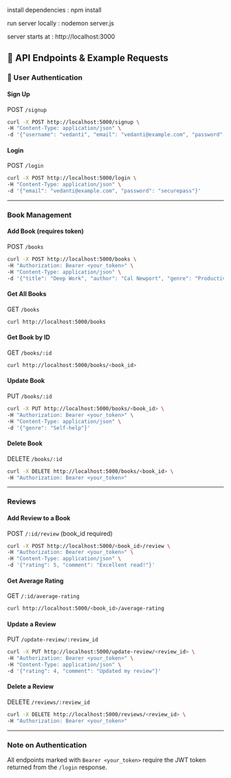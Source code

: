 install dependencies :
npm install

run server locally :
nodemon server.js

server starts at : http://localhost:3000

## 🧪 API Endpoints & Example Requests

### 📘 User Authentication

#### Sign Up

POST `/signup`

```bash
curl -X POST http://localhost:5000/signup \
-H "Content-Type: application/json" \
-d '{"username": "vedanti", "email": "vedanti@example.com", "password": "securepass"}'
```

#### Login

POST `/login`

```bash
curl -X POST http://localhost:5000/login \
-H "Content-Type: application/json" \
-d '{"email": "vedanti@example.com", "password": "securepass"}'
```

---

### Book Management

#### Add Book (requires token)

POST `/books`

```bash
curl -X POST http://localhost:5000/books \
-H "Authorization: Bearer <your_token>" \
-H "Content-Type: application/json" \
-d '{"title": "Deep Work", "author": "Cal Newport", "genre": "Productivity", "publishedYear": 2016}'
```

#### Get All Books

GET `/books`

```bash
curl http://localhost:5000/books
```

#### Get Book by ID

GET `/books/:id`

```bash
curl http://localhost:5000/books/<book_id>
```

#### Update Book

PUT `/books/:id`

```bash
curl -X PUT http://localhost:5000/books/<book_id> \
-H "Authorization: Bearer <your_token>" \
-H "Content-Type: application/json" \
-d '{"genre": "Self-help"}'
```

#### Delete Book

DELETE `/books/:id`

```bash
curl -X DELETE http://localhost:5000/books/<book_id> \
-H "Authorization: Bearer <your_token>"
```

---

### Reviews

#### Add Review to a Book

POST `/:id/review` (book_id required)

```bash
curl -X POST http://localhost:5000/<book_id>/review \
-H "Authorization: Bearer <your_token>" \
-H "Content-Type: application/json" \
-d '{"rating": 5, "comment": "Excellent read!"}'
```

#### Get Average Rating

GET `/:id/average-rating`

```bash
curl http://localhost:5000/<book_id>/average-rating
```

#### Update a Review

PUT `/update-review/:review_id`

```bash
curl -X PUT http://localhost:5000/update-review/<review_id> \
-H "Authorization: Bearer <your_token>" \
-H "Content-Type: application/json" \
-d '{"rating": 4, "comment": "Updated my review"}'
```

#### Delete a Review

DELETE `/reviews/:review_id`

```bash
curl -X DELETE http://localhost:5000/reviews/<review_id> \
-H "Authorization: Bearer <your_token>"
```

---

### Note on Authentication

All endpoints marked with `Bearer <your_token>` require the JWT token returned from the `/login` response.
